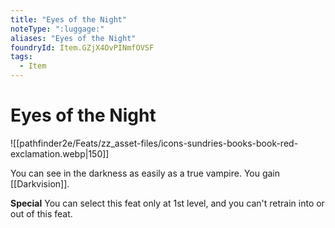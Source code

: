 ```yaml
---
title: "Eyes of the Night"
noteType: ":luggage:"
aliases: "Eyes of the Night"
foundryId: Item.GZjX4OvPINmfOVSF
tags:
  - Item
---
```


# Eyes of the Night
![[pathfinder2e/Feats/zz_asset-files/icons-sundries-books-book-red-exclamation.webp|150]]

You can see in the darkness as easily as a true vampire. You gain [[Darkvision]].

**Special** You can select this feat only at 1st level, and you can't retrain into or out of this feat.
